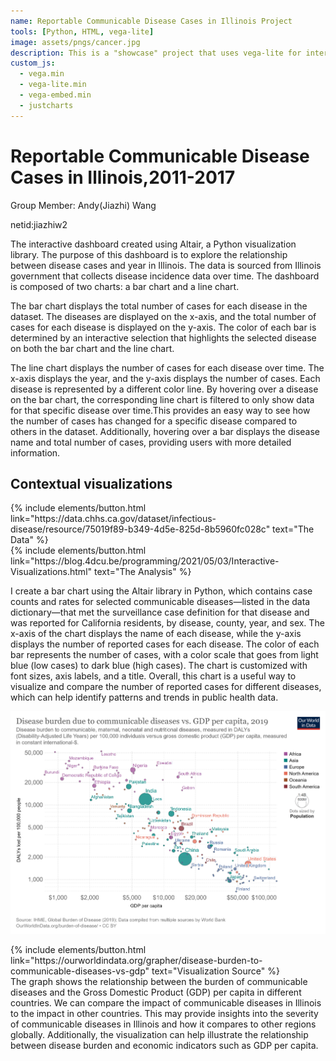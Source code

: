 ```yaml
---
name: Reportable Communicable Disease Cases in Illinois Project
tools: [Python, HTML, vega-lite]
image: assets/pngs/cancer.jpg
description: This is a "showcase" project that uses vega-lite for interactive viz!
custom_js:
  - vega.min
  - vega-lite.min
  - vega-embed.min
  - justcharts
---
```



# Reportable Communicable Disease Cases in Illinois,2011-2017

Group Member: Andy(Jiazhi) Wang  

netid:jiazhiw2




<vegachart schema-url="{{ site.baseurl }}/assets/json/dashboard2.json" style="width: 100%"></vegachart>





The interactive dashboard created using Altair, a Python visualization library. The purpose of this dashboard is to explore the relationship between disease cases and year in Illinois. The data is sourced from Illinois government that collects disease incidence data over time. The dashboard is composed of two charts: a bar chart and a line chart.

The bar chart displays the total number of cases for each disease in the dataset. The diseases are displayed on the x-axis, and the total number of cases for each disease is displayed on the y-axis. The color of each bar is determined by an interactive selection that highlights the selected disease on both the bar chart and the line chart.

The line chart displays the number of cases for each disease over time. The x-axis displays the year, and the y-axis displays the number of cases. Each disease is represented by a different color line. By hovering over a disease on the bar chart, the corresponding line chart is filtered to only show data for that specific disease over time.This provides an easy way to see how the number of cases has changed for a specific disease compared to others in the dataset. Additionally, hovering over a bar displays the disease name and total number of cases, providing users with more detailed information.



## Contextual visualizations

<vegachart schema-url="{{ site.baseurl }}/assets/json/chart_1.json" style="width: 100%"></vegachart>

<div class="left">
{% include elements/button.html link="https://data.chhs.ca.gov/dataset/infectious-disease/resource/75019f89-b349-4d5e-825d-8b5960fc028c" text="The Data" %}
</div>

<div class="right">
{% include elements/button.html link="https://blog.4dcu.be/programming/2021/05/03/Interactive-Visualizations.html" text="The Analysis" %}
</div>

I create a bar chart using the Altair library in Python, which contains case counts and rates for selected communicable diseases—listed in the data dictionary—that met the surveillance case definition for that disease and was reported for California residents, by disease, county, year, and sex.
The x-axis of the chart displays the name of each disease, while the y-axis displays the number of reported cases for each disease.
The color of each bar represents the number of cases, with a color scale that goes from light blue (low cases) to dark blue (high cases). The chart is customized with font sizes, axis labels, and a title.
Overall, this chart is a useful way to visualize and compare the number of reported cases for different diseases, which can help identify patterns and trends in public health data.

![avatar](/assets/pngs/disease-burden-to-communicable-diseases-vs-gdp.png)
<div class="middle">
{% include elements/button.html link="https://ourworldindata.org/grapher/disease-burden-to-communicable-diseases-vs-gdp" text="Visualization Source" %}
</div>
The graph shows the relationship between the burden of communicable diseases and the Gross Domestic Product (GDP) per capita in different countries. We can compare the impact of communicable diseases in Illinois to the impact in other countries. This may provide insights into the severity of communicable diseases in Illinois and how it compares to other regions globally. Additionally, the visualization can help illustrate the relationship between disease burden and economic indicators such as GDP per capita.

